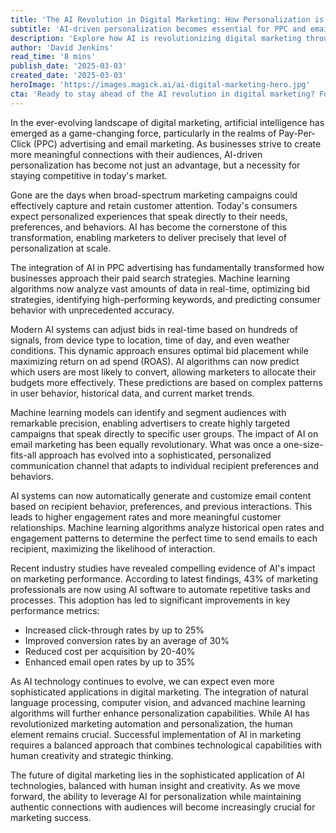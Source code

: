 ```yaml
---
title: 'The AI Revolution in Digital Marketing: How Personalization is Transforming PPC and Email Campaigns'
subtitle: 'AI-driven personalization becomes essential for PPC and email marketing success'
description: 'Explore how AI is revolutionizing digital marketing through advanced personalization in PPC advertising and email campaigns. Learn about the latest innovations in smart bidding, predictive analytics, and dynamic content generation that are transforming how businesses connect with their audiences.'
author: 'David Jenkins'
read_time: '8 mins'
publish_date: '2025-03-03'
created_date: '2025-03-03'
heroImage: 'https://images.magick.ai/ai-digital-marketing-hero.jpg'
cta: 'Ready to stay ahead of the AI revolution in digital marketing? Follow us on LinkedIn for daily insights on the latest trends and innovations in marketing technology.'
---
```


In the ever-evolving landscape of digital marketing, artificial intelligence has emerged as a game-changing force, particularly in the realms of Pay-Per-Click (PPC) advertising and email marketing. As businesses strive to create more meaningful connections with their audiences, AI-driven personalization has become not just an advantage, but a necessity for staying competitive in today's market.

Gone are the days when broad-spectrum marketing campaigns could effectively capture and retain customer attention. Today's consumers expect personalized experiences that speak directly to their needs, preferences, and behaviors. AI has become the cornerstone of this transformation, enabling marketers to deliver precisely that level of personalization at scale.

The integration of AI in PPC advertising has fundamentally transformed how businesses approach their paid search strategies. Machine learning algorithms now analyze vast amounts of data in real-time, optimizing bid strategies, identifying high-performing keywords, and predicting consumer behavior with unprecedented accuracy.

Modern AI systems can adjust bids in real-time based on hundreds of signals, from device type to location, time of day, and even weather conditions. This dynamic approach ensures optimal bid placement while maximizing return on ad spend (ROAS). AI algorithms can now predict which users are most likely to convert, allowing marketers to allocate their budgets more effectively. These predictions are based on complex patterns in user behavior, historical data, and current market trends.

Machine learning models can identify and segment audiences with remarkable precision, enabling advertisers to create highly targeted campaigns that speak directly to specific user groups. The impact of AI on email marketing has been equally revolutionary. What was once a one-size-fits-all approach has evolved into a sophisticated, personalized communication channel that adapts to individual recipient preferences and behaviors.

AI systems can now automatically generate and customize email content based on recipient behavior, preferences, and previous interactions. This leads to higher engagement rates and more meaningful customer relationships. Machine learning algorithms analyze historical open rates and engagement patterns to determine the perfect time to send emails to each recipient, maximizing the likelihood of interaction.

Recent industry studies have revealed compelling evidence of AI's impact on marketing performance. According to latest findings, 43% of marketing professionals are now using AI software to automate repetitive tasks and processes. This adoption has led to significant improvements in key performance metrics:

- Increased click-through rates by up to 25%
- Improved conversion rates by an average of 30%
- Reduced cost per acquisition by 20-40%
- Enhanced email open rates by up to 35%

As AI technology continues to evolve, we can expect even more sophisticated applications in digital marketing. The integration of natural language processing, computer vision, and advanced machine learning algorithms will further enhance personalization capabilities. While AI has revolutionized marketing automation and personalization, the human element remains crucial. Successful implementation of AI in marketing requires a balanced approach that combines technological capabilities with human creativity and strategic thinking.

The future of digital marketing lies in the sophisticated application of AI technologies, balanced with human insight and creativity. As we move forward, the ability to leverage AI for personalization while maintaining authentic connections with audiences will become increasingly crucial for marketing success.